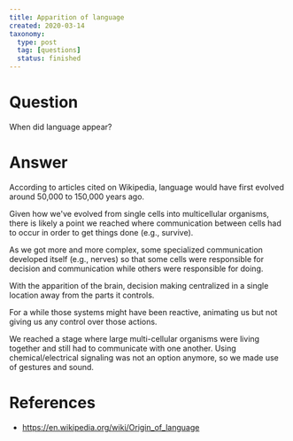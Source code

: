 ```yaml
---
title: Apparition of language
created: 2020-03-14
taxonomy:
  type: post
  tag: [questions]
  status: finished
---
```


# Question
When did language appear?

# Answer
According to articles cited on Wikipedia, language would have first evolved around 50,000 to 150,000 years ago.

Given how we've evolved from single cells into multicellular organisms, there is likely a point we reached where communication between cells had to occur in order to get things done (e.g., survive).

As we got more and more complex, some specialized communication developed itself (e.g., nerves) so that some cells were responsible for decision and communication while others were responsible for doing.

With the apparition of the brain, decision making centralized in a single location away from the parts it controls.

For a while those systems might have been reactive, animating us but not giving us any control over those actions.

We reached a stage where large multi-cellular organisms were living together and still had to communicate with one another. Using chemical/electrical signaling was not an option anymore, so we made use of gestures and sound.

# References
* https://en.wikipedia.org/wiki/Origin_of_language
